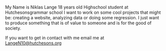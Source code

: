 My Name is Niklas Lange
18 years old
Highschool student at Hutchesonsgrammar school
I want to work on some cool projects that might be: creating a website, analyzing data or doing some regression. I just want to produce something that is of value to someone
and is for the good of society.

If you want to get in contact with me email me at LangeN10@hutchesons.org
